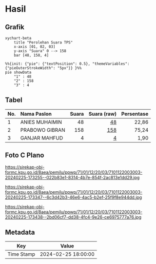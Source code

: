 # Hasil

## Grafik

```mermaid
xychart-beta
    title "Perolehan Suara TPS"
    x-axis [01, 02, 03]
    y-axis "Suara" 0 --> 158
    bar [48, 158, 4]
```

```mermaid
%%{init: {"pie": {"textPosition": 0.5}, "themeVariables": {"pieOuterStrokeWidth": "5px"}} }%%
pie showData
    "1" : 48
    "2" : 158
    "3" : 4
```

## Tabel

| No. | Nama Paslon    | Suara | Suara (raw) | Persentase |
|:--- |:-------------- | -----:| -----------:| ----------:|
| 1   | ANIES MUHAIMIN | 48    | [48][p-1]   | 22,86      |
| 2   | PRABOWO GIBRAN | 158   | [158][p-2]  | 75,24      |
| 3   | GANJAR MAHFUD  | 4     | [4][p-3]    | 1,90       |


[p-1]: https://github.com/gigit-pemilu/pemilu-2024-71-sulawesi-utara/blob/main/pilpres/hitung-suara/sub/71-sulawesi-utara/sub/01-bolaang-mongondow/sub/12-lolak/sub/2003-solog/sub/003-tps/sub/paslon-1.txt
[p-2]: https://github.com/gigit-pemilu/pemilu-2024-71-sulawesi-utara/blob/main/pilpres/hitung-suara/sub/71-sulawesi-utara/sub/01-bolaang-mongondow/sub/12-lolak/sub/2003-solog/sub/003-tps/sub/paslon-2.txt
[p-3]: https://github.com/gigit-pemilu/pemilu-2024-71-sulawesi-utara/blob/main/pilpres/hitung-suara/sub/71-sulawesi-utara/sub/01-bolaang-mongondow/sub/12-lolak/sub/2003-solog/sub/003-tps/sub/paslon-3.txt

## Foto C Plano

https://sirekap-obj-formc.kpu.go.id/8aea/pemilu/ppwp/71/01/12/20/03/7101122003003-20240225-173255--022b83e1-8314-4b7e-854f-2ac813e1dd29.jpg

https://sirekap-obj-formc.kpu.go.id/8aea/pemilu/ppwp/71/01/12/20/03/7101122003003-20240225-173347--6c3d42b3-46e6-4ac5-b2ef-25f9f8e944dd.jpg

https://sirekap-obj-formc.kpu.go.id/8aea/pemilu/ppwp/71/01/12/20/03/7101122003003-20240225-173438--2bd06cf7-dd38-4fc4-9e26-ce6975777a76.jpg


## Metadata

| Key        | Value               |
| ---------- | ------------------- |
| Time Stamp | 2024-02-25 18:00:00 |



